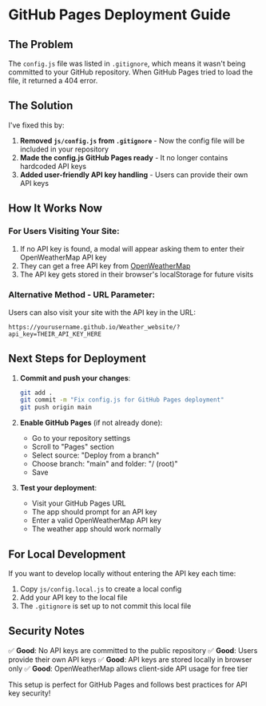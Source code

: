 # GitHub Pages Deployment Guide

## The Problem
The `config.js` file was listed in `.gitignore`, which means it wasn't being committed to your GitHub repository. When GitHub Pages tried to load the file, it returned a 404 error.

## The Solution
I've fixed this by:

1. **Removed `js/config.js` from `.gitignore`** - Now the config file will be included in your repository
2. **Made the config.js GitHub Pages ready** - It no longer contains hardcoded API keys
3. **Added user-friendly API key handling** - Users can provide their own API keys

## How It Works Now

### For Users Visiting Your Site:
1. If no API key is found, a modal will appear asking them to enter their OpenWeatherMap API key
2. They can get a free API key from [OpenWeatherMap](https://openweathermap.org/api)
3. The API key gets stored in their browser's localStorage for future visits

### Alternative Method - URL Parameter:
Users can also visit your site with the API key in the URL:
```
https://yourusername.github.io/Weather_website/?api_key=THEIR_API_KEY_HERE
```

## Next Steps for Deployment

1. **Commit and push your changes**:
   ```bash
   git add .
   git commit -m "Fix config.js for GitHub Pages deployment"
   git push origin main
   ```

2. **Enable GitHub Pages** (if not already done):
   - Go to your repository settings
   - Scroll to "Pages" section
   - Select source: "Deploy from a branch"
   - Choose branch: "main" and folder: "/ (root)"
   - Save

3. **Test your deployment**:
   - Visit your GitHub Pages URL
   - The app should prompt for an API key
   - Enter a valid OpenWeatherMap API key
   - The weather app should work normally

## For Local Development

If you want to develop locally without entering the API key each time:

1. Copy `js/config.local.js` to create a local config
2. Add your API key to the local file
3. The `.gitignore` is set up to not commit this local file

## Security Notes

✅ **Good**: No API keys are committed to the public repository
✅ **Good**: Users provide their own API keys
✅ **Good**: API keys are stored locally in browser only
✅ **Good**: OpenWeatherMap allows client-side API usage for free tier

This setup is perfect for GitHub Pages and follows best practices for API key security!
